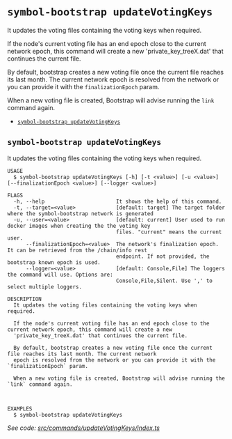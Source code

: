 `symbol-bootstrap updateVotingKeys`
===================================

It updates the voting files containing the voting keys when required.

If the node's current voting file has an end epoch close to the current network epoch, this command will create a new 'private_key_treeX.dat' that continues the current file.

By default, bootstrap creates a new voting file once the current file reaches its last month. The current network epoch is resolved from the network or you can provide it with the `finalizationEpoch` param.

When a new voting file is created, Bootstrap will advise running the `link` command again.

* [`symbol-bootstrap updateVotingKeys`](#symbol-bootstrap-updatevotingkeys)

## `symbol-bootstrap updateVotingKeys`

It updates the voting files containing the voting keys when required.

```
USAGE
  $ symbol-bootstrap updateVotingKeys [-h] [-t <value>] [-u <value>] [--finalizationEpoch <value>] [--logger <value>]

FLAGS
  -h, --help                       It shows the help of this command.
  -t, --target=<value>             [default: target] The target folder where the symbol-bootstrap network is generated
  -u, --user=<value>               [default: current] User used to run docker images when creating the the voting key
                                   files. "current" means the current user.
      --finalizationEpoch=<value>  The network's finalization epoch. It can be retrieved from the /chain/info rest
                                   endpoint. If not provided, the bootstrap known epoch is used.
      --logger=<value>             [default: Console,File] The loggers the command will use. Options are:
                                   Console,File,Silent. Use ',' to select multiple loggers.

DESCRIPTION
  It updates the voting files containing the voting keys when required.

  If the node's current voting file has an end epoch close to the current network epoch, this command will create a new
  'private_key_treeX.dat' that continues the current file.

  By default, bootstrap creates a new voting file once the current file reaches its last month. The current network
  epoch is resolved from the network or you can provide it with the `finalizationEpoch` param.

  When a new voting file is created, Bootstrap will advise running the `link` command again.



EXAMPLES
  $ symbol-bootstrap updateVotingKeys
```

_See code: [src/commands/updateVotingKeys/index.ts](https://github.com/nemneshia/symbol-bootstrap/blob/v2.0.5/src/commands/updateVotingKeys/index.ts)_

